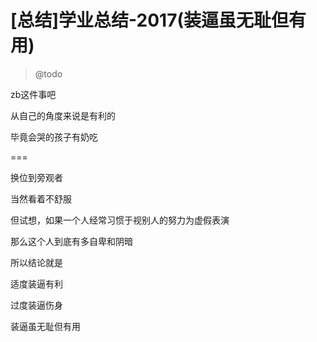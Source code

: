# [总结]学业总结-2017(装逼虽无耻但有用)

> @todo

zb这件事吧

从自己的角度来说是有利的

毕竟会哭的孩子有奶吃

===


换位到旁观者

当然看着不舒服

但试想，如果一个人经常习惯于视别人的努力为虚假表演

那么这个人到底有多自卑和阴暗

所以结论就是

适度装逼有利

过度装逼伤身

装逼虽无耻但有用